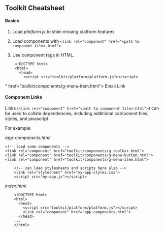 ## Toolkit Cheatsheet

#### Basics

1. Load *platform.js* to shim missing platform features
2. Load components with `<link rel="component" href="<path to component file>.html">`
3. Use component tags in HTML.

		<!DOCTYPE html>
		<html>
		  <head>
		    <script src="toolkit/platform/platform.js"></script>
" href="toolkit/components/g-menu-item.html">
		  </head>
		  <body>
			<g-menu-item src="images/email.svg">Email Link</g-menu-item>
	      </body>
		</html>

#### Component Links

Links (`<link rel="component" href="<path to component file>.html">`) can be used to collate dependencies, including additional component files, styles, and javascript.

For example:

*app-components.html*

    <!-- load some components -->
    <link rel="component" href="toolkit/components/g-toolbar.html">
    <link rel="component" href="toolkit/components/g-menu-button.html">
    <link rel="component" href="toolkit/components/g-menu-item.html">

		<!-- can load stylesheets and scripts here also -->
		<link rel="stylesheet" href="my-app-styles.css">
		<script src="my-app.js"></script>

*index.html*

		<!DOCTYPE html>
		<html>
		  <head>
		    <script src="toolkit/platform/platform.js"></script>
			<link rel="component" href="app-components.html">
		  </head>
		...
		</html>
